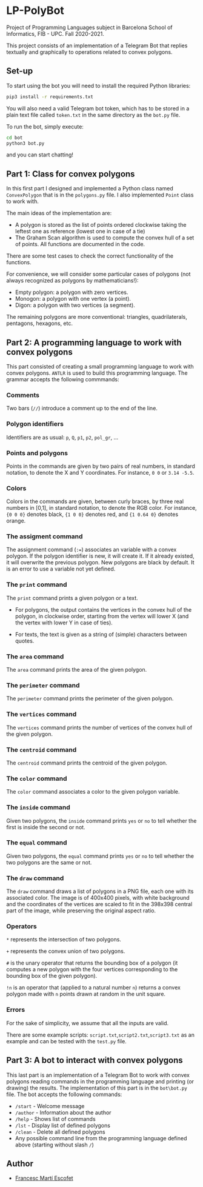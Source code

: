 # LP-PolyBot
Project of Programming Languages subject in Barcelona School of Informatics, FIB - UPC. Fall 2020-2021.

This project consists of an implementation of a Telegram Bot that replies textually and graphically to operations related to convex polygons.

## Set-up
To start using the bot you will need to install the required Python libraries:
```bash
pip3 install -r requirements.txt
```
You will also need a valid Telegram bot token, which has to be stored in a plain text file called `token.txt` in the same directory as the `bot.py` file.

To run the bot, simply execute:

```bash
cd bot
python3 bot.py
```

and you can start chatting!

## Part 1: Class for convex polygons
In this first part I designed and implemented a Python class named `ConvexPolygon` that is in the `polygons.py` file. I also implemented `Point` class to work with.

The main ideas of the implementation are:
* A polygon is stored as the list of points ordered clockwise taking the leftest one as reference (lowest one in case of a tie)
* The Graham Scan algorithm is used to compute the convex hull of a set of points.
All functions are documented in the code.

There are some test cases to check the correct functionality of the functions.

For convenience, we will consider some particular cases of polygons (not always recognized as polygons by mathematicians!):

* Empty polygon: a polygon with zero vertices.
* Monogon: a polygon with one vertex (a point).
* Digon: a polygon with two vertices (a segment).

The remaining polygons are more conventional: triangles, quadrilaterals, pentagons, hexagons, etc.

## Part 2: A programming language to work with convex polygons

This part consisted of creating a small programming language to work with convex polygons. `ANTLR` is used to build this programming language.
The grammar accepts the following commmands:

### Comments
Two bars (`//`) introduce a comment up to the end of the line.

### Polygon identifiers
Identifiers are as usual:
`p`, `Q`, `p1`, `p2`, `pol_gr`, ...

### Points and polygons
Points in the commands are given by two pairs of real numbers, in standard notation, to denote the X and Y coordinates. For instance, `0 0` or `3.14 -5.5`.

### Colors
Colors in the commands are given, between curly braces, by three real numbers in [0,1], in standard notation, to denote the RGB color. For instance, `{0 0 0}` denotes black, `{1 0 0}` denotes red, and `{1 0.64 0}` denotes orange.

### The assigment command
The assignment command (`:=`) associates an variable with a convex polygon.
If the polygon identifier is new, it will create it. If it already existed, it will overwrite the previous polygon. New polygons are black by default. It is an error to use a variable not yet defined.

### The `print` command
The `print` command prints a given polygon or a text.

- For polygons, the output contains the vertices in the convex hull of the polygon, in clockwise order, starting from the vertex will lower X (and the vertex with lower Y in case of ties).

- For texts, the text is given as a string of (simple) characters between quotes.

### The `area` command
The `area` command prints the area of the given polygon.

### The `perimeter` command
The `perimeter` command prints the perimeter of the given polygon.

### The `vertices` command
The `vertices` command prints the number of vertices of the convex hull of the given polygon.

### The `centroid` command
The `centroid` command prints the centroid of the given polygon.

### The `color` command
The `color` command associates a color to the given polygon variable.

### The `inside` command
Given two polygons, the `inside` command prints `yes` or `no` to tell whether the first is inside the second or not.

### The `equal` command
Given two polygons, the `equal` command prints `yes` or `no` to tell whether the two polygons are the same or not.

### The `draw` command
The `draw` command draws a list of polygons in a PNG file, each one with its associated color. The image is of 400x400 pixels, with white background and the coordinates of the vertices are scaled to fit in the 398x398 central part of the image, while preserving the original aspect ratio.

### Operators
`*` represents the intersection of two polygons.

`+` represents the convex union of two polygons.

`#` is the unary operator that returns the bounding box of a polygon (it computes a new polygon with the four vertices corresponding to the bounding box of the given polygon).

`!n` is an operator that (applied to a natural number `n`) returns a convex polygon made with `n` points drawn at random in the unit square.

### Errors
For the sake of simplicity, we assume that all the inputs are valid.

There are some example scripts: `script.txt`,`script2.txt`,`script3.txt` as an example and can be tested with the `test.py` file.

## Part 3: A bot to interact with convex polygons
This last part is an implementation of a Telegram Bot to work with convex polygons reading commands in the programming language and printing (or drawing) the results.
The implementation of this part is in the `bot\bot.py` file.
The bot accepts the following commands:
* `/start` - Welcome message
* `/author` - Information about the author
* `/help` - Shows list of commands
* `/lst` - Display list of defined polygons
* `/clean` - Delete all defined polygons
* Any possible command line from the programming language defined above (starting without slash `/`)

## Author
- [Francesc Martí Escofet](https://github.com/fmartiescofet)